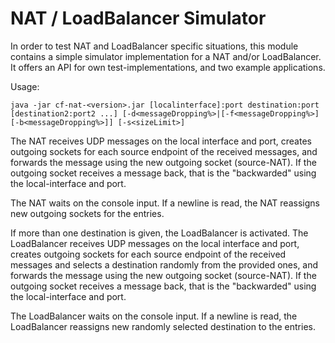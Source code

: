 # NAT / LoadBalancer Simulator

In order to test NAT and LoadBalancer specific situations, this module contains a simple simulator implementation for a NAT and/or LoadBalancer. It offers an API for own test-implementations, and two example applications.

Usage:

```shell
java -jar cf-nat-<version>.jar [localinterface]:port destination:port [destination2:port2 ...] [-d<messageDropping%>|[-f<messageDropping%>][-b<messageDropping%>]] [-s<sizeLimit>]
```

The NAT receives UDP messages on the local interface and port, creates outgoing sockets for each source endpoint of the received messages, and forwards the message using the new outgoing socket (source-NAT). If the outgoing socket receives a message back, that is the "backwarded" using the local-interface and port.

The NAT waits on the console input. If a newline is read, the NAT reassigns new outgoing sockets
for the entries.

If more than one destination is given, the LoadBalancer is activated.
The LoadBalancer receives UDP messages on the local interface and port, creates outgoing sockets for each source endpoint of the received messages and selects a destination randomly from the provided ones, and forwards the message using the new outgoing socket (source-NAT). If the outgoing socket receives a message back, that is the "backwarded" using the local-interface and port.

The LoadBalancer waits on the console input. If a newline is read, the LoadBalancer reassigns new randomly selected destination to the entries.
